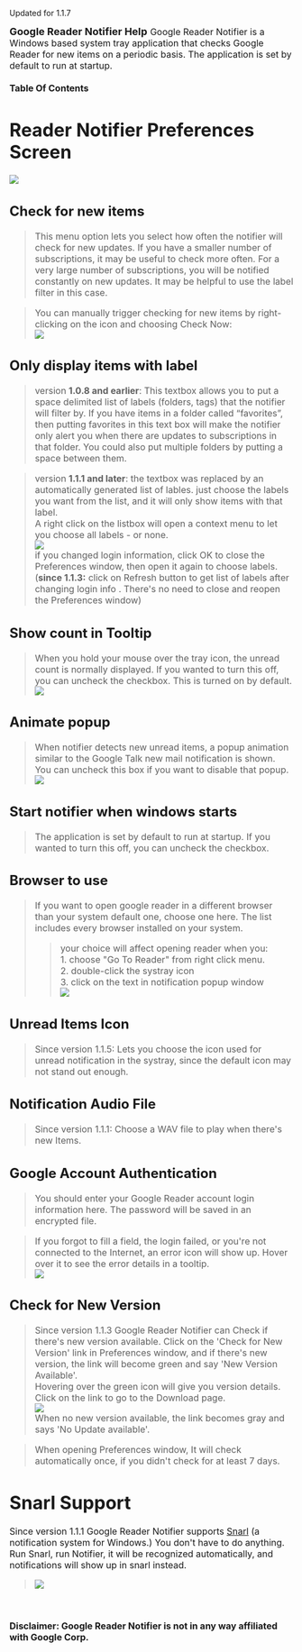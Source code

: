 Updated for 1.1.7

<font size='4'>
<b>Google Reader Notifier Help</b>
</font>

<font size='3'>
Google Reader Notifier is a Windows based system tray application that checks Google Reader for new items on a periodic basis. The application is set by default to run at startup.<br>
<br>
<b>Table Of Contents</b>
</font>

<font size='3'>
<h1>Reader Notifier Preferences Screen</h1>
<img src='http://reader-notifier-mod.googlecode.com/svn/website/static/images/preferences1.1.6.png' />

<h2>Check for new items</h2>

<blockquote>This menu option lets you select how often the notifier will check for new updates. If you have a smaller number of subscriptions, it may be useful to check more often. For a very large number of subscriptions, you will be notified constantly on new updates. It may be helpful to use the label filter in this case.</blockquote>

<blockquote>You can manually trigger checking for new items by right-clicking on the icon and choosing Check Now:<br>
<img src='http://reader-notifier-mod.googlecode.com/svn/website/static/images/menu-checknow.png' /></blockquote>

<h2>Only display items with label</h2>

<blockquote>version <b>1.0.8 and earlier</b>: This textbox allows you to put a space delimited list of labels (folders, tags) that the notifier will filter by. If you have items in a folder called “favorites”, then putting favorites in this text box will make the notifier only alert you when there are updates to subscriptions in that folder. You could also put multiple folders by putting a space between them.</blockquote>

<blockquote>version <b>1.1.1 and later</b>: the textbox was replaced by an automatically generated list of lables. just choose the labels you want from the list, and it will only show items with that label. <br>
A right click on the listbox will open a context menu to let you choose all labels - or none.<br>
<img src='http://reader-notifier-mod.googlecode.com/svn/website/static/images/labels.png' /><br>
if you changed login information, click OK to close the Preferences window, then open it again to choose labels.<br>
(<b>since 1.1.3:</b> click on Refresh button to get list of labels after changing login info . There's no need to close and reopen the Preferences window)</blockquote>

<h2>Show count in Tooltip</h2>

<blockquote>When you hold your mouse over the tray icon, the unread count is normally displayed. If you wanted to turn this off, you can uncheck the checkbox. This is turned on by default.<br>
<img src='http://reader-notifier-mod.googlecode.com/svn/website/static/images/tooltip.png' /></blockquote>

<h2>Animate popup</h2>

<blockquote>When notifier detects new unread items, a popup animation similar to the Google Talk new mail notification is shown. You can uncheck this box if you want to disable that popup.<br>
<img src='http://reader-notifier-mod.googlecode.com/svn/website/static/images/popup.png' /></blockquote>

<h2>Start notifier when windows starts</h2>

<blockquote>The application is set by default to run at startup. If you wanted to turn this off, you can uncheck the checkbox.</blockquote>

<h2>Browser to use</h2>

<blockquote>If you want to open google reader in a different browser than your system default one, choose one here. The list includes every browser installed on your system.<br>
<blockquote>your choice will affect opening reader when you:<br>1. choose "Go To Reader" from right click menu.<br>2. double-click the systray icon<br>3. click on the text in notification popup window<br>
<img src='http://reader-notifier-mod.googlecode.com/svn/website/static/images/browser.png' /></blockquote></blockquote>

<h2>Unread Items Icon</h2>

<blockquote>Since version 1.1.5: Lets you choose the icon used for unread notification in the systray, since the default icon may not stand out enough.</blockquote>

<h2>Notification Audio File</h2>

<blockquote>Since version 1.1.1: Choose a WAV file to play when there's new Items.</blockquote>

<h2>Google Account Authentication</h2>

<blockquote>You should enter your Google Reader account login information here. The password will be saved in an encrypted file.</blockquote>

<blockquote>If you forgot to fill a field, the login failed, or you're not connected to the Internet, an error icon will show up. Hover over it to see the error details in a tooltip.<br>
<img src='http://reader-notifier-mod.googlecode.com/svn/website/static/images/error.png' /></blockquote>

<h2>Check for New Version</h2>
<blockquote>Since version 1.1.3 Google Reader Notifier can Check if there's new version available. Click on the 'Check for New Version' link in Preferences window, and if there's new version, the link will become green and say 'New Version Available'.<br>
Hovering over the green icon will give you version details. Click on the link to go to the Download page.<br>
<img src='http://reader-notifier-mod.googlecode.com/svn/website/static/images/updates.png' /><br>
When no new version available, the link becomes gray and says 'No Update available'.</blockquote>

<blockquote>When opening Preferences window, It will check automatically once, if you didn't check for at least 7 days.</blockquote>


<h1>Snarl Support</h1>

Since version 1.1.1 Google Reader Notifier supports <a href='http://www.fullphat.net/index.php'>Snarl</a> (a notification system for Windows.) You don't have to do anything. Run Snarl, run Notifier, it will be recognized automatically, and notifications will show up in snarl instead.<br>
<blockquote><img src='http://reader-notifier-mod.googlecode.com/svn/website/static/images/snarlnotify.jpg' /></blockquote>

<br><br>
<b>Disclaimer: Google Reader Notifier is not in any way affiliated with Google Corp.</b>